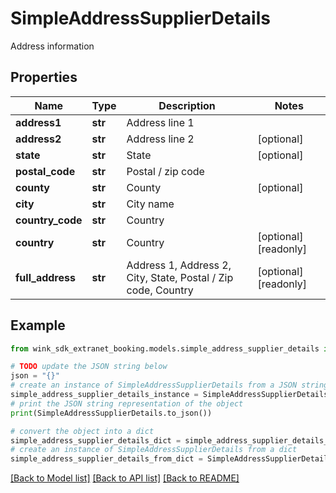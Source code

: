 # SimpleAddressSupplierDetails

Address information

## Properties

Name | Type | Description | Notes
------------ | ------------- | ------------- | -------------
**address1** | **str** | Address line 1 | 
**address2** | **str** | Address line 2 | [optional] 
**state** | **str** | State | [optional] 
**postal_code** | **str** | Postal / zip code | 
**county** | **str** | County | [optional] 
**city** | **str** | City name | 
**country_code** | **str** | Country | 
**country** | **str** | Country | [optional] [readonly] 
**full_address** | **str** | Address 1, Address 2, City, State, Postal / Zip code, Country | [optional] [readonly] 

## Example

```python
from wink_sdk_extranet_booking.models.simple_address_supplier_details import SimpleAddressSupplierDetails

# TODO update the JSON string below
json = "{}"
# create an instance of SimpleAddressSupplierDetails from a JSON string
simple_address_supplier_details_instance = SimpleAddressSupplierDetails.from_json(json)
# print the JSON string representation of the object
print(SimpleAddressSupplierDetails.to_json())

# convert the object into a dict
simple_address_supplier_details_dict = simple_address_supplier_details_instance.to_dict()
# create an instance of SimpleAddressSupplierDetails from a dict
simple_address_supplier_details_from_dict = SimpleAddressSupplierDetails.from_dict(simple_address_supplier_details_dict)
```
[[Back to Model list]](../README.md#documentation-for-models) [[Back to API list]](../README.md#documentation-for-api-endpoints) [[Back to README]](../README.md)


